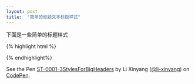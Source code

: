 ```yaml
---
layout: post
title:  "简单的标题文本标题样式"
---
```


下面是一些简单的标题样式

{% highlight html %}
<style>
h1.test1 {
    font-family: Georgia, sans-serif;
    font-size: 5em;
    letter-spacing: -2px;
}
h1.test2 {
    font-family: "Trebuchet MS", sans-serif;
    font-size: 5em;
    letter-spacing: -2px;
    border-bottom: 2px solid black;
    text-transform: uppercase;
}
h1.test3 {
    font-family: "Arial Black", sans-serif;
    font-size: 4.5em;
    letter-spacing: -1px;
    background-color: black;
    color: white;
}
</style>
{% endhighlight%}


<p data-height="268" data-theme-id="15197" data-slug-hash="BNRKPP" data-default-tab="result" data-user="li-xinyang" class='codepen'>See the Pen <a href='http://codepen.io/li-xinyang/pen/BNRKPP/'>ST-0001-3StylesForBigHeaders</a> by Li Xinyang (<a href='http://codepen.io/li-xinyang'>@li-xinyang</a>) on <a href='http://codepen.io'>CodePen</a>.</p>
<script async src="//assets.codepen.io/assets/embed/ei.js"></script>
